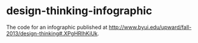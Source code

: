 design-thinking-infographic
===========================

The code for an infographic published at http://www.byui.edu/upward/fall-2013/design-thinking#.XPgHRIhKiUk.
